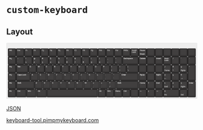 # `custom-keyboard`

## Layout

![Layout png](keyboard-layout.png)

[JSON](keyboard-layout.json)

[keyboard-tool.pimpmykeyboard.com](http://keyboard-tool.pimpmykeyboard.com/##@@_y:0.5&c=%23373535&t=%23ffffff%3B&=M6&=Esc&=F1&=F2&=F3&=F4&=F5&=F6&=F7&=F8&=F9&=F10&=F11&=F12&=PrtSc&=Scroll%20Lock&=Pause%0ABreak&_a:7%3B&=&=&=&=&=&=%3B&@_a:4%3B&=M5&=~%0A%60&=!%0A1&=%2F@%0A2&=%23%0A3&=$%0A4&=%25%0A5&=%5E%0A6&=%2F&%0A7&=*%0A8&=(%0A9&=)%0A0&=%2F_%0A-&=+%0A%2F=&_w:2%3B&=Backspace&=Delete&_a:7%3B&=&_a:4%3B&=Insert&=Num%20Lock&=%2F%2F&=*&=-%3B&@=M4&_w:1.5%3B&=Tab&=Q&=W&=E&=R&=T&=Y&=U&=I&=O&=P&=%7B%0A%5B&=%7D%0A%5D&_w:1.5%3B&=%7C%0A%5C&_a:7%3B&=&=&=&_a:4%3B&=7%0AHome&=8%0A%E2%86%91&=9%0APgUp&_h:2%3B&=+%3B&@=M3&_w:1.75%3B&=Caps%20Lock&=A&=S&=D&_sm=cherry&n:true%3B&=F&_sm=%3B&=G&=H&_n:true%3B&=J&=K&=L&=%2F:%0A%2F%3B&=%22%0A'&_w:2.25%3B&=Enter&=PgUp&_a:7%3B&=&_a:4%3B&=PgDn&=4%0A%E2%86%90&_n:true%3B&=5&=6%0A%E2%86%92%3B&@=M2&_w:2.25%3B&=Shift&=Z&=X&=C&=V&=B&=N&=M&=%3C%0A,&=%3E%0A.&=%3F%0A%2F%2F&_w:2.75%3B&=Shift&=Home&=%E2%86%91&=End&=1%0AEnd&=2%0A%E2%86%93&=3%0APgDn&_h:2%3B&=Enter%3B&@=M1&_w:1.25%3B&=Ctrl&_w:1.25%3B&=Win&_w:1.25%3B&=Alt&_a:7&w:6.25%3B&=&_a:4%3B&=Alt&=Win&=Menu&=Ctrl&_a:7%3B&=&_a:4%3B&=%E2%86%90&_n:true%3B&=%E2%86%93&=%E2%86%92&_w:2%3B&=0%0AIns&=.%0ADel)


